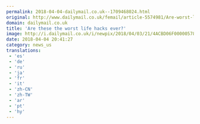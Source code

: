 ```yaml
---
permalink: 2018-04-04-dailymail.co.uk--1709468024.html
original: http://www.dailymail.co.uk/femail/article-5574981/Are-worst-life-hacks-ever.html?ITO=1490&ns_mchannel=rss&ns_campaign=1490
domain: dailymail.co.uk
title: 'Are these the worst life hacks ever?'
image: http://i.dailymail.co.uk/i/newpix/2018/04/03/21/4ACBD06F00000578-0-image-a-38_1522787377942.jpg
date: 2018-04-04 20:41:27
category: news_us
translations: 
 - 'es'
 - 'de'
 - 'ru'
 - 'ja'
 - 'fr'
 - 'it'
 - 'zh-CN'
 - 'zh-TW'
 - 'ar'
 - 'pt'
 - 'hy'
---
```


